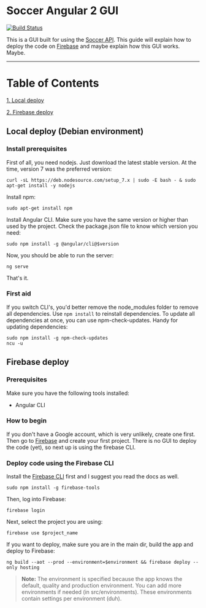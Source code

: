 Soccer Angular 2 GUI 
===================

[![Build Status](https://travis-ci.org/tdedobbeleer/soccer-angular.svg?branch=master)](https://travis-ci.org/tdedobbeleer/soccer-angular)
<br>

This is a GUI built for using the [Soccer API](https://github.com/tdedobbeleer/soccer-ws). This guide will explain how to deploy the code on [Firebase](https://firebase.google.com) and maybe explain how this GUI works. Maybe.

----------

# Table of Contents

[1. Local deploy](#local-deploy)

[2. Firebase deploy](#firebase-deploy)

## Local deploy (Debian environment)
### Install prerequisites
First of all, you need nodejs. Just download the latest stable version. At the time, version 7 was the preferred version:

    curl -sL https://deb.nodesource.com/setup_7.x | sudo -E bash - & sudo apt-get install -y nodejs
 
 Install npm:

    sudo apt-get install npm

Install Angular CLI. Make sure you have the same version or higher than used by the project. Check the package.json file to know which version you need:

    sudo npm install -g @angular/cli@$version

Now, you should be able to run the server:

    ng serve

That's it.

### First aid
If you switch CLI's, you'd better remove the node_modules folder to remove all dependencies. Use `npm install` to reinstall dependencies.
To update all dependencies at once, you can use npm-check-updates. Handy for updating dependencies:

    sudo npm install -g npm-check-updates
    ncu -u

## Firebase deploy
### Prerequisites
Make sure you have the following tools installed:

 - Angular CLI

### How to begin
If you don't have a Google account, which is very unlikely, create one first. Then go to [Firebase](https://firebase.google.com) and create your first project. There is no GUI to deploy the code (yet), so next up is using the firebase CLI.

### Deploy code using the Firebase CLI
Install the [Firebase CLI](https://firebase.google.com/docs/cli/) first and I suggest you read the docs as well.
    
    sudo npm install -g firebase-tools

Then, log into Firebase:

    firebase login
    
Next, select the project you are using:

    firebase use $project_name
    
If you want to deploy, make sure you are in the main dir, build the app and deploy to Firebase:

    ng build --aot --prod --environment=$environment && firebase deploy --only hosting

> **Note:**
> The environment is specified because the app knows the default, quality and production environment. You can add more environments if needed (in src/environments). These environments contain settings per environment (duh).
